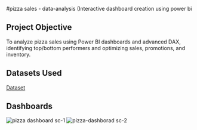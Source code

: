 #pizza sales - data-analysis (Interactive dashboard creation using power bi
## Project Objective
To analyze pizza sales using Power BI dashboards and advanced DAX, identifying top/bottom performers and optimizing sales, promotions, and inventory.


## Datasets Used
<a href="https://github.com/nagadhanush1158-rgb/data-analysis-dashboard/blob/main/pizza_sales.csv">Dataset</a>

## Dashboards
![pizza dashboard sc-1](https://github.com/user-attachments/assets/ef4d898f-0613-4e03-a2c1-2c981680cdbd)
![pizza-dashborad sc-2](https://github.com/user-attachments/assets/53a4b92b-d05a-4053-9d81-45503c452de3)


